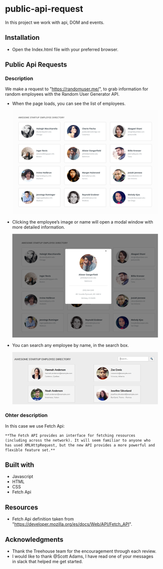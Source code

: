# public-api-request

In this project we work with api, DOM and events.

## Installation

-   Open the Index.html file with your preferred browser.

## **Public Api Requests**

### Description

We make a request to "https://randomuser.me/", to grab information for random employees with the Random User Generator API.

-   When the page loads, you can see the list of employees.

    ![](/mockups/employee_directory.png)

-   Clicking the employee’s image or name will open a modal window with more detailed information.

    ![](/mockups/employee_overlay.png)

-   You can search any employee by name, in the search box.

    ![](/mockups/search.png)

### Ohter description

In this case we use Fetch Api:

    **The Fetch API provides an interface for fetching resources (including across the network). It will seem familiar to anyone who has used XMLHttpRequest, but the new API provides a more powerful and flexible feature set.**

## Built with

-   Javascript
-   HTML
-   CSS
-   Fetch Api

## Resources

-   Fetch Api definition taken from "https://developer.mozilla.org/es/docs/Web/API/Fetch_API".

## Acknowledgments

-   Thank the Treehouse team for the encouragement through each review.
-   I would like to thank @Scott Adams, I have read one of your messages in slack that helped me get started.
